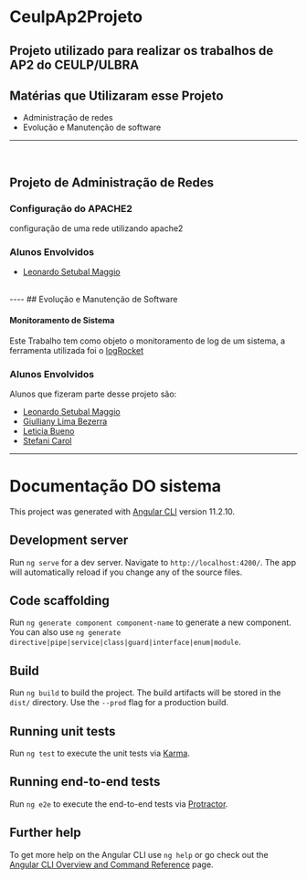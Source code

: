 # CeulpAp2Projeto
Projeto utilizado para realizar os trabalhos de AP2 do CEULP/ULBRA
----
## Matérias que Utilizaram esse Projeto
- Administração de redes
- Evolução e Manutenção de software

---
<br>

## Projeto de Administração de Redes

###  Configuração do APACHE2
<p>configuração de uma rede utilizando apache2 </p>

### Alunos Envolvidos
- [Leonardo Setubal Maggio](https://github.com/Setubal18)

<br>
----
## Evolução e Manutenção de Software

#### Monitoramento de Sistema
Este Trabalho tem como objeto o monitoramento de log de um sistema, a ferramenta utilizada foi o [logRocket](https://logrocket.com/)

### Alunos Envolvidos
Alunos que fizeram parte desse projeto são:
- [Leonardo Setubal Maggio](https://github.com/Setubal18)
- [Giulliany Lima Bezerra](https://github.com/Giulliany)
- [Leticia Bueno](https://github.com/letbueno)
- [Stefani Carol](https://github.com/stefanicarol)


----
# Documentação DO sistema

This project was generated with [Angular CLI](https://github.com/angular/angular-cli) version 11.2.10.

## Development server

Run `ng serve` for a dev server. Navigate to `http://localhost:4200/`. The app will automatically reload if you change any of the source files.

## Code scaffolding

Run `ng generate component component-name` to generate a new component. You can also use `ng generate directive|pipe|service|class|guard|interface|enum|module`.

## Build

Run `ng build` to build the project. The build artifacts will be stored in the `dist/` directory. Use the `--prod` flag for a production build.

## Running unit tests

Run `ng test` to execute the unit tests via [Karma](https://karma-runner.github.io).

## Running end-to-end tests

Run `ng e2e` to execute the end-to-end tests via [Protractor](http://www.protractortest.org/).

## Further help

To get more help on the Angular CLI use `ng help` or go check out the [Angular CLI Overview and Command Reference](https://angular.io/cli) page.
